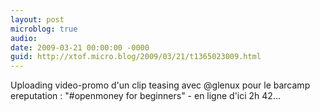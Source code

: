 ```yaml
---
layout: post
microblog: true
audio: 
date: 2009-03-21 00:00:00 -0000
guid: http://xtof.micro.blog/2009/03/21/t1365023009.html
---
```

Uploading video-promo d'un clip teasing avec @glenux pour le barcamp ereputation : "#openmoney for beginners" - en ligne d'ici 2h 42...
